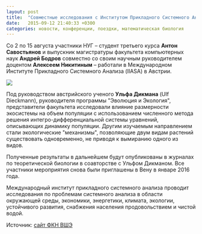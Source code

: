 ```yaml
---
layout: post
title:  "Совместные исследования с Институтом Прикладного Системного Анализа"
date:   2015-09-12 21:40:33 +0300
categories: новости, конференции, поездки, математическая биология
---
```


Со 2 по 15 августа участники НУГ  – студент третьего курса **Антон Сaвостьянов** и выпускник магистратуры факультета компьютерных наук **Андрей Бодров** совместно со своим научным руководителем доцентом **Алексеем Никитиным** – работали в Международном Институте Прикладного Системного Анализа (IIASA) в Австрии.

![](https://www.hse.ru/data/2015/09/02/1089748900/DSC_4276_.jpg )

Под руководством австрийского ученого **Ульфа Дикмана** (Ulf Dieckmann), руководителя программы "Эволюция и Экология", представители факультета исследовали влияние размерности экосистемы на объем популяции с использованием численного метода решения интегро-дифференциальной системы уравнений, описывающих динамику популяции. Другим изучаемым направлением стали экологические "механизмы", позволяющие двум видам растений существовать одновременно, не приводя к вымиранию одного из видов.

Полученные результаты в дальнейшем будут опубликованы в журналах по теоретической биологии в соавторстве с Ульфом Дикманом. Все участники мероприятия снова были приглашены в Вену в январе 2016 года.

Международный институт прикладного системного анализа проводит исследования по проблемам системного анализа в области окружающей среды, экономики, энергетики, климата, экологии, устойчивого развития, снабжения населения продовольствием и чистой водой.

Источник: [сайт ФКН ВШЭ](https://www.hse.ru/ba/ami/news/157433200.html)
